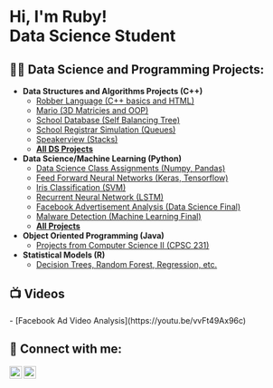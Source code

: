 <h1>Hi, I'm Ruby! <br/><a> Data Science Student</a>

<h2>👨‍💻 Data Science and Programming Projects:</h2>

- <b>Data Structures and Algorithms Projects (C++)</b>
  - [Robber Language (C++ basics and HTML)](https://github.com/rubylink/Portfolio/tree/main/Data_Structures/Robber_Language)
  - [Mario (3D Matricies and OOP)](https://github.com/rubylink/Portfolio/tree/main/Data_Structures/Super_Mario_Bros)
  - [School Database (Self Balancing Tree)](https://github.com/rubylink/Portfolio/tree/main/Data_Structures/School_Database)
  - [School Registrar Simulation (Queues)](https://github.com/rubylink/Portfolio/tree/main/Data_Structures/Registrar_Simulation)
  - [Speakerview (Stacks)](https://github.com/rubylink/Portfolio/tree/main/Data_Structures/Stack)
  - <b>[All DS Projects](https://github.com/rubylink/Portfolio/tree/main/Data_Structures)</b>
- <b> Data Science/Machine Learning (Python) </b>
  - [Data Science Class Assignments (Numpy, Pandas)](https://github.com/rubylink/Portfolio/tree/main/Machine_Learning/Data%20Science%20Assignments) 
  - [Feed Forward Neural Networks (Keras, Tensorflow)](https://github.com/rubylink/Portfolio/tree/main/Machine_Learning/FFNN)
  - [Iris Classification (SVM)](https://github.com/rubylink/Portfolio/tree/62974b6938751bf1c4040e9545f1a1b250d5c89b/Machine_Learning/iris_classification)
  - [Recurrent Neural Network (LSTM)](https://github.com/rubylink/Portfolio/tree/20eb8ce4edcfd4b5119c018b1eeb13e024b0c0fd/Machine_Learning/Recurrent%20Neural%20Networks)
  - [Facebook Advertisement Analysis (Data Science Final)](https://github.com/rubylink/Portfolio/tree/20eb8ce4edcfd4b5119c018b1eeb13e024b0c0fd/Machine_Learning/Facebook_Analysis)
  - [Malware Detection (Machine Learning Final)](https://github.com/rubylink/Portfolio/tree/20eb8ce4edcfd4b5119c018b1eeb13e024b0c0fd/Machine_Learning/Malware_Detection)
  - <b>[All Projects](https://github.com/rubylink/Portfolio/tree/62974b6938751bf1c4040e9545f1a1b250d5c89b/Machine_Learning)</b>
- <b>Object Oriented Programming (Java)</b>
  - [Projects from Computer Science II (CPSC 231)](https://github.com/rubylink/Portfolio/tree/62974b6938751bf1c4040e9545f1a1b250d5c89b/OOP_Java)
- <b>Statistical Models (R)</b>
  - [Decision Trees, Random Forest, Regression, etc.](https://github.com/rubylink/Portfolio/tree/62974b6938751bf1c4040e9545f1a1b250d5c89b/Bus_Statistical_Models)

<h2>📺 Videos</h2>
  - [Facebook Ad Video Analysis](https://youtu.be/vvFt49Ax96c)

<h2> 🤳 Connect with me:</h2>

[<img align="left" alt="JoshMadakor | LinkedIn" width="22px" src="https://cdn.jsdelivr.net/npm/simple-icons@v3/icons/linkedin.svg" />][linkedin]
[<img align="left" alt="JoshMadakor | Instagram" width="22px" src="https://cdn.jsdelivr.net/npm/simple-icons@v3/icons/instagram.svg" />][instagram]

[instagram]: https://www.instagram.com/ruby_link11/?hl=en
[linkedin]: https://www.linkedin.com/in/rubylink/

<!--

Here are some ideas to get you started:

- 🔭 I’m currently working on ...
- 🌱 I’m currently learning ...
- 👯 I’m looking to collaborate on ...
- 🤔 I’m looking for help with ...
- 💬 Ask me about ...
- 📫 How to reach me: ...
- 😄 Pronouns: ...
- ⚡ Fun fact: ...
-->
